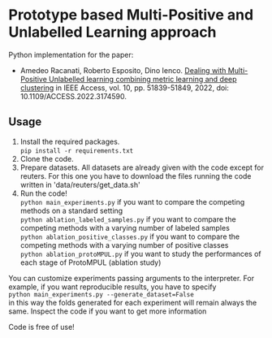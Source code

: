 # Prototype based Multi-Positive and Unlabelled Learning approach
Python implementation for the paper: 

* Amedeo Racanati, Roberto Esposito, Dino Ienco. [Dealing with Multi-Positive Unlabelled learning combining metric learning and deep clustering](https://ieeexplore.ieee.org/document/9773176) in IEEE Access, vol. 10, pp. 51839-51849, 2022, doi: 10.1109/ACCESS.2022.3174590.

## Usage
1. Install the required packages.   
`pip install -r requirements.txt`
2. Clone the code.
3. Prepare datasets. All datasets are already given with the code except for reuters. For this one you have to download the files running the code written in 'data/reuters/get_data.sh'
4. Run the code!   
`python main_experiments.py` if you want to compare the competing methods on a standard setting   
`python ablation_labeled_samples.py` if you want to compare the competing methods with a varying number of labeled samples   
`python ablation_positive_classes.py` if you want to compare the competing methods with a varying number of positive classes   
`python ablation_protoMPUL.py` if you want to study the performances of each stage of ProtoMPUL (ablation study)   

You can customize experiments passing arguments to the interpreter. For example, if you want reproducible results, you have to specify   
`python main_experiments.py --generate_dataset=False`   
in this way the folds generated for each experiment will remain always the same. Inspect the code if you want to get more information 

Code is free of use!
